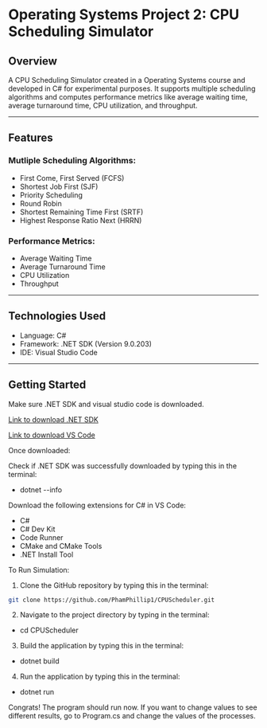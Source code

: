 # Operating Systems Project 2: CPU Scheduling Simulator

## Overview
A CPU Scheduling Simulator created in a Operating Systems course and developed in C# for experimental purposes. It supports multiple scheduling algorithms and computes performance metrics like average waiting time, average turnaround time, CPU utilization, and throughput.

---

## Features
### Mutliple Scheduling Algorithms:
- First Come, First Served (FCFS)
- Shortest Job First (SJF)
- Priority Scheduling
- Round Robin
- Shortest Remaining Time First (SRTF)
- Highest Response Ratio Next (HRRN)

### Performance Metrics:
- Average Waiting Time
- Average Turnaround Time
- CPU Utilization
- Throughput

--- 

## Technologies Used
- Language: C#
- Framework: .NET SDK (Version 9.0.203)
- IDE: Visual Studio Code

---

## Getting Started
Make sure .NET SDK and visual studio code is downloaded. 


[Link to download .NET SDK](https://dotnet.microsoft.com/en-us/download)

[Link to download VS Code](https://code.visualstudio.com/Download)

Once downloaded:

Check if .NET SDK was successfully downloaded by typing this in the terminal:

- dotnet --info

Download the following extensions for C# in VS Code:

- C#
- C# Dev Kit
- Code Runner
- CMake and CMake Tools
- .NET Install Tool

To Run Simulation: 

1. Clone the GitHub repository by typing this in the terminal:

```bash
git clone https://github.com/PhamPhillip1/CPUScheduler.git
```

2. Navigate to the project directory by typing in the terminal:
- cd CPUScheduler

3. Build the application by typing this in the terminal:
- dotnet build

4. Run the application by typing this in the terminal:
- dotnet run

Congrats! The program should run now. If you want to change values to see different results, go to Program.cs and change the values of the processes.



